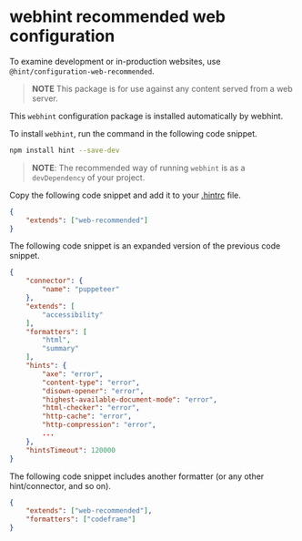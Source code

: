 # webhint recommended web configuration

To examine development or in-production websites, use `@hint/configuration-web-recommended`.

> **NOTE** This package is for use against any content served from a web server.

This `webhint` configuration package is installed automatically by webhint.

To install `webhint`, run the command in the following code snippet.

```bash
npm install hint --save-dev
```

> **NOTE**: The recommended way of running `webhint` is as a `devDependency` of your project.

Copy the following code snippet and add it to your [.hintrc][UserGuideConfiguringWebhintSummary] file.

```json
{
    "extends": ["web-recommended"]
}
```

The following code snippet is an expanded version of the previous code snippet.

```json
{
    "connector": {
        "name": "puppeteer"
    },
    "extends": [
        "accessibility"
    ],
    "formatters": [
        "html",
        "summary"
    ],
    "hints": {
        "axe": "error",
        "content-type": "error",
        "disown-opener": "error",
        "highest-available-document-mode": "error",
        "html-checker": "error",
        "http-cache": "error",
        "http-compression": "error",
        ...
    },
    "hintsTimeout": 120000
}
```

The following code snippet includes another formatter \(or any other hint/connector, and so on\).

```json
{
    "extends": ["web-recommended"],
    "formatters": ["codeframe"]
}
```

<!-- links: -->

[UserGuideConfiguringWebhintSummary]: ../hint/docs/user-guide/configuring-webhint/summary.md "Configure webhint | webhint"
